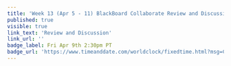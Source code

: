 ```yaml
---
title: 'Week 13 (Apr 5 - 11) BlackBoard Collaborate Review and Discussion'
published: true
visible: true
link_text: 'Review and Discussion'
link_url: ''
badge_label: Fri Apr 9th 2:30pm PT
badge_url: 'https://www.timeanddate.com/worldclock/fixedtime.html?msg=CMPT-363+Review+and+Discussion&iso=20210409T1430&p1=256&am=50'
---
```


